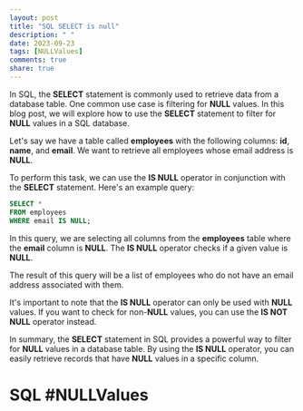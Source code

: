 ```yaml
---
layout: post
title: "SQL SELECT is null"
description: " "
date: 2023-09-23
tags: [NULLValues]
comments: true
share: true
---
```


In SQL, the **SELECT** statement is commonly used to retrieve data from a database table. One common use case is filtering for **NULL** values. In this blog post, we will explore how to use the **SELECT** statement to filter for **NULL** values in a SQL database.

Let's say we have a table called **employees** with the following columns: **id**, **name**, and **email**. We want to retrieve all employees whose email address is **NULL**.

To perform this task, we can use the **IS NULL** operator in conjunction with the **SELECT** statement. Here's an example query:

```sql
SELECT * 
FROM employees 
WHERE email IS NULL;
```

In this query, we are selecting all columns from the **employees** table where the **email** column is **NULL**. The **IS NULL** operator checks if a given value is **NULL**. 

The result of this query will be a list of employees who do not have an email address associated with them.

It's important to note that the **IS NULL** operator can only be used with **NULL** values. If you want to check for non-**NULL** values, you can use the **IS NOT NULL** operator instead.

In summary, the **SELECT** statement in SQL provides a powerful way to filter for **NULL** values in a database table. By using the **IS NULL** operator, you can easily retrieve records that have **NULL** values in a specific column.

# SQL #NULLValues